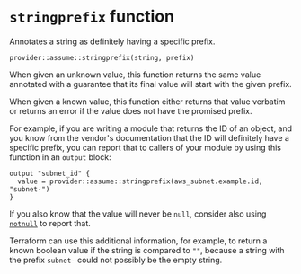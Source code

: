 # `stringprefix` function

Annotates a string as definitely having a specific prefix.

```hcl
provider::assume::stringprefix(string, prefix)
```

When given an unknown value, this function returns the same value annotated
with a guarantee that its final value will start with the given prefix.

When given a known value, this function either returns that value verbatim
or returns an error if the value does not have the promised prefix.

For example, if you are writing a module that returns the ID of an object,
and you know from the vendor's documentation that the ID will definitely
have a specific prefix, you can report that to callers of your module by
using this function in an `output` block:

```hcl
output "subnet_id" {
  value = provider::assume::stringprefix(aws_subnet.example.id, "subnet-")
}
```

If you also know that the value will never be `null`, consider also using
[`notnull`](./notnull.md) to report that.

Terraform can use this additional information, for example, to return a known
boolean value if the string is compared to `""`, because a string with the
prefix `subnet-` could not possibly be the empty string.

